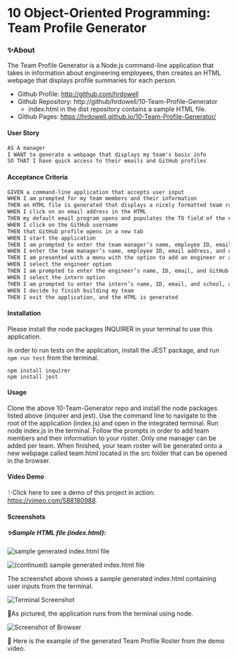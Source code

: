 # 10 Object-Oriented Programming: Team Profile Generator



### ✨About

The Team Profile Generator is a Node.js command-line application that takes in information about engineering employees, then creates an HTML webpage that displays profile summaries for each person.

- Github Profile: http://github.com/hrdowell
- Github Repository: http://github/hrdowell/10-Team-Profile-Generator
  - index.html in the dist repository contains a sample HTML file. 
- Github Pages: https://hrdowell.github.io/10-Team-Profile-Generator/





#### User Story

```md
AS A manager
I WANT to generate a webpage that displays my team's basic info
SO THAT I have quick access to their emails and GitHub profiles
```



#### Acceptance Criteria

```md
GIVEN a command-line application that accepts user input
WHEN I am prompted for my team members and their information
THEN an HTML file is generated that displays a nicely formatted team roster based on user input
WHEN I click on an email address in the HTML
THEN my default email program opens and populates the TO field of the email with the address
WHEN I click on the GitHub username
THEN that GitHub profile opens in a new tab
WHEN I start the application
THEN I am prompted to enter the team manager’s name, employee ID, email address, and office number
WHEN I enter the team manager’s name, employee ID, email address, and office number
THEN I am presented with a menu with the option to add an engineer or an intern or to finish building my team
WHEN I select the engineer option
THEN I am prompted to enter the engineer’s name, ID, email, and GitHub username, and I am taken back to the menu
WHEN I select the intern option
THEN I am prompted to enter the intern’s name, ID, email, and school, and I am taken back to the menu
WHEN I decide to finish building my team
THEN I exit the application, and the HTML is generated
```





#### Installation

Please install the node packages INQUIRER in your terminal  to use this application.

In order to run tests on the application, install the JEST package, and run `npm run test`  from the terminal.

```
npm install inquirer
npm install jest
```



#### Usage

Clone the above 10-Team-Generator repo and install the node packages listed above (inquirer and jest). Use the command line to navigate to the root of the application (index.js) and open in the integrated terminal. Run node index.js in the terminal. Follow the prompts in order to add team members and their information to your roster. Only one manager can be added per team. When finished, your team roster will be generated onto a new webpage called team.html located in the src folder that can be opened in the browser.



#### Video Demo

✨Click here to see a demo of this project in action: https://vimeo.com/588180988.



#### Screenshots

##### ✨Sample HTML file (index.html):

![sample generated index.html file](C:\Users\Hannah\Documents\GitHub\10-Team-Profile-Generator\assets\sample-html-1.PNG)

![(continued) sample generated index.html file](C:\Users\Hannah\Documents\GitHub\10-Team-Profile-Generator\assets\sample-html-2.PNG)

The screenshot above shows a sample generated index.html containing user inputs from the terminal.



![Terminal Screenshot](C:\Users\Hannah\Documents\GitHub\10-Team-Profile-Generator\assets\terminal.PNG)

📸As pictured, the application runs from the terminal using node. 



![Screenshot of Browser](C:\Users\Hannah\Documents\GitHub\10-Team-Profile-Generator\assets\webpage.PNG)

📸 Here is the example of the generated Team Profile Roster from the demo video.